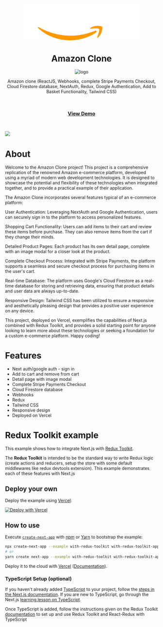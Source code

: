   <div align="center">

 <br />
  <img src="public/amazon-png-logo-vector-1.png" width='400' alt="logo" />

  # Amazon Clone

<img src="public/readme.png" width='400' alt="logo" />

 <br />
  <p>
Amazon clone (ReactJS, Webhooks, complete Stripe Payments Checkout, Cloud Firestore database, NextAuth, Redux, Google Authentication, Add to Basket Functionality, Tailwind CSS)
  </p>
  <br />
<h3>
    <a href="https://jeff-amazon.vercel.app/">View Demo</a>
</h3>
</div>

<!-- Badges -->

 <br />


<a href="https://jeff-amazon.vercel.app/" target="_blank">![](https://img.shields.io/website-up-down-green-red/http/monip.org.svg)</a>

# About
Welcome to the Amazon Clone project! This project is a comprehensive replication of the renowned Amazon e-commerce platform, developed using a myriad of modern web development technologies. It is designed to showcase the potential and flexibility of these technologies when integrated together, and to provide a practical example of their application.

The Amazon Clone incorporates several features typical of an e-commerce platform:

User Authentication: Leveraging NextAuth and Google Authentication, users can securely sign in to the platform to access personalized features.

Shopping Cart Functionality: Users can add items to their cart and review these items before purchase. They can also remove items from the cart if they change their minds.

Detailed Product Pages: Each product has its own detail page, complete with an image modal for a closer look at the product.

Complete Checkout Process: Integrated with Stripe Payments, the platform supports a seamless and secure checkout process for purchasing items in the user's cart.

Real-time Database: The platform uses Google's Cloud Firestore as a real-time database for storing and retrieving data, ensuring that product details and user data are always up-to-date.

Responsive Design: Tailwind CSS has been utilized to ensure a responsive and aesthetically pleasing design that provides a positive user experience on any device.

This project, deployed on Vercel, exemplifies the capabilities of Next.js combined with Redux Toolkit, and provides a solid starting point for anyone looking to learn more about these technologies or seeking a foundation for a custom e-commerce platform. Happy coding!


# Features
- Next auth/google auth - sign in
- Add to cart and remove from cart
- Detail page with image modal
- Complete Stripe Payments Checkout
- Cloud Firestore database
- Webhooks
- Redux
- Tailwind CSS
- Responsive design
- Deployed on Vercel


# Redux Toolkit example

This example shows how to integrate Next.js with [Redux Toolkit](https://redux-toolkit.js.org).

The **Redux Toolkit** is intended to be the standard way to write Redux logic (create actions and reducers, setup the store with some default middlewares like redux devtools extension). This example demonstrates each of these features with Next.js

## Deploy your own

Deploy the example using [Vercel](https://vercel.com?utm_source=github&utm_medium=readme&utm_campaign=next-example):

[![Deploy with Vercel](https://vercel.com/button)](https://vercel.com/new/git/external?repository-url=https://github.com/vercel/next.js/tree/canary/examples/with-redux-toolkit&project-name=with-redux-toolkit&repository-name=with-redux-toolkit)

## How to use

Execute [`create-next-app`](https://github.com/vercel/next.js/tree/canary/packages/create-next-app) with [npm](https://docs.npmjs.com/cli/init) or [Yarn](https://yarnpkg.com/lang/en/docs/cli/create/) to bootstrap the example:

```bash
npx create-next-app --example with-redux-toolkit with-redux-toolkit-app
# or
yarn create next-app --example with-redux-toolkit with-redux-toolkit-app
```

Deploy it to the cloud with [Vercel](https://vercel.com/new?utm_source=github&utm_medium=readme&utm_campaign=next-example) ([Documentation](https://nextjs.org/docs/deployment)).

### TypeScript Setup (optional)

If you haven't already added [TypeScript](https://www.typescriptlang.org/) to your project, follow the [steps in the Next.js documentation](https://nextjs.org/docs/basic-features/typescript). If you are new to TypeScript, go through the Next.js [learning lesson on TypeScript](https://nextjs.org/learn/excel/TypeScript).

Once TypeScript is added, follow the instructions given on the Redux Toolkit [documentation](https://redux-toolkit.js.org/tutorials/TypeScript) to set up and use Redux Toolkit and React-Redux with TypeScript
